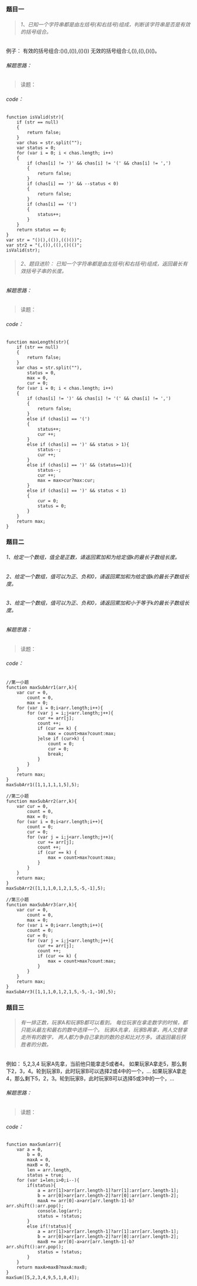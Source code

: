 ### 题目一
>###### 1、已知一个字符串都是由左括号(和右括号)组成，判断该字符串是否是有效的括号组合。 
例子： 
有效的括号组合:()(),(()),(()()) 
无效的括号组合:(,()),((),()(()。
###### 解题思路：
>读题：
###### code：
```
function isValid(str){
    if (str == null)
    {
        return false;
    }
    var chas = str.split("");
    var status = 0;
    for (var i = 0; i < chas.length; i++)
    {
        if (chas[i] != ')' && chas[i] != '(' && chas[i] != ',')
        {
            return false;
        }
        if (chas[i] == ')' && --status < 0)
        {
            return false;
        }
        if (chas[i] == '(')
        {
            status++;
        }
    }
    return status == 0;
}
var str = "()(),(()),(()())";
var str2 = "(,()),((),()(()";
isValid(str);
```
>######  2、题目进阶： 已知一个字符串都是由左括号(和右括号)组成，返回最长有效括号子串的长度。
###### 解题思路：
>读题：
###### code：
```
function maxLength(str){
    if (str == null)
    {
        return false;
    }
    var chas = str.split(""),
        status = 0,
        max = 0,
        cur = 0;
    for (var i = 0; i < chas.length; i++)
    {
        if (chas[i] != ')' && chas[i] != '(' && chas[i] != ',')
        {
            return false;
        }
        else if (chas[i] == '(')
        {
            status++;
            cur ++;
        }
        else if (chas[i] == ')' && status > 1){
            status--;
            cur ++;
        }
        else if (chas[i] == ')' && (status==1)){
            status--;
            cur ++;
            max = max>cur?max:cur;
        }
        else if (chas[i] == ')' && status < 1)
        {
            cur = 0;
            status = 0;
        }
    }
    return max;
}
```
### 题目二
###### 1、给定一个数组，值全是正数，请返回累加和为给定值k的最长子数组长度。   
###### 2、给定一个数组，值可以为正、负和0，请返回累加和为给定值k的最长子数组长度。   
###### 3、给定一个数组，值可以为正、负和0，请返回累加和小于等于k的最长子数组长度。
###### 解题思路：
>读题：
###### code：
```
//第一小题
function maxSubArr1(arr,k){
    var cur = 0,
        count = 0,
        max = 0;
    for (var i = 0;i<arr.length;i++){
        for (var j = i;j<arr.length;j++){
            cur += arr[j];
            count ++;
            if (cur == k) {
                max = count>max?count:max;
            }else if (cur>k) {
                count = 0;
                cur = 0;
                break;
            }
        }
    }
    return max;
}
maxSubArr1([1,1,1,1,1,5],5);

//第二小题
function maxSubArr2(arr,k){
    var cur = 0,
        count = 0,
        max = 0;
    for (var i = 0;i<arr.length;i++){
        count = 0;
        cur = 0;
        for (var j = i;j<arr.length;j++){
            cur += arr[j];
            count ++;
            if (cur == k) {
                max = count>max?count:max;
            }
        }
    }
    return max;
}
maxSubArr2([1,1,1,0,1,2,1,5,-5,-1],5);

//第三小题
function maxSubArr3(arr,k){
    var cur = 0,
        count = 0,
        max = 0;
    for (var i = 0;i<arr.length;i++){
        count = 0;
        cur = 0;
        for (var j = i;j<arr.length;j++){
            cur += arr[j];
            count ++;
            if (cur <= k) {
                max = count>max?count:max;
            }
        }
    }
    return max;
}
maxSubArr3([1,1,1,0,1,2,1,5,-5,-1,-10],5);
```
### 题目三
>######  有一排正数，玩家A和玩家B都可以看到。 每位玩家在拿走数字的时候，都只能从最左和最右的数中选择一个。 玩家A先拿，玩家B再拿，两人交替拿走所有的数字， 两人都力争自己拿到的数的总和比对方多。请返回最后获胜者的分数。
例如： 5,2,3,4 玩家A先拿，当前他只能拿走5或者4。 如果玩家A拿走5，那么剩下2，3，4。轮到玩家B，此时玩家B可以选择2或4中的一个，… 如果玩家A拿走4，那么剩下5，2，3。轮到玩家B，此时玩家B可以选择5或3中的一个，…
###### 解题思路：
>读题：
###### code：
```
function maxSum(arr){
    var a = 0,
        b = 0,
        maxA = 0, 
        maxB = 0,
        len = arr.length,
        status = true;
    for (var i=len;i>0;i--){
        if(status){
            a = arr[1]>arr[arr.length-1]?arr[1]:arr[arr.length-1];
            b = arr[0]>arr[arr.length-2]?arr[0]:arr[arr.length-2];
            maxA += arr[0]-a>arr[arr.length-1]-b?arr.shift():arr.pop();
            console.log(arr);
            status = !status;
        }
        else if(!status){
            a = arr[1]>arr[arr.length-1]?arr[1]:arr[arr.length-1];
            b = arr[0]>arr[arr.length-2]?arr[0]:arr[arr.length-2];
            maxB += arr[0]-a>arr[arr.length-1]-b?arr.shift():arr.pop();
            status = !status;
        }
    }
    return maxA>maxB?maxA:maxB;
}
maxSum([5,2,3,4,9,5,1,8,4]);
```
